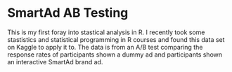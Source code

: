 # SmartAd AB Testing
 This is my first foray into stastical analysis in R. I recently took some stastistics and statistical programming in R courses and found this data set on Kaggle to apply it to. The data is from an A/B test comparing the response rates of participants shown a dummy ad and participants shown an interactive SmartAd brand ad.
